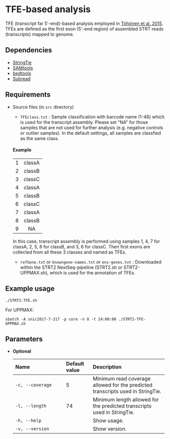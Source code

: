 # TFE-based analysis

TFE (transcript far 5'-end)-based analysis employed in [Töhönen et al. 2015](https://doi.org/10.1038/ncomms9207). TFEs are defined as the first exon (5'-end region) of assembled STRT reads (transcripts) mapped to genome.  

## Dependencies
- [StringTie](https://ccb.jhu.edu/software/stringtie/)
- [SAMtools](http://samtools.sourceforge.net/)
- [bedtools](https://bedtools.readthedocs.io/en/latest/)
- [Subread](http://subread.sourceforge.net/)

## Requirements
- Source files (in `src` directory)
  - `TFEclass.txt` : Sample classification with barcode name (1-48) which is used for the transcript assembly. Please set "NA" for those samples that are not used for further analysis (e.g. negative controls or outlier samples). In the default settings, all samples are classfied as the same class.
   #### Example
     |     |     |
     | :-: | :-: |
     | 1 | classA | 
     | 2 | classB | 
     | 3 | classC | 
     | 4 | classA | 
     | 5 | classB | 
     | 6 | classC | 
     | 7 | classA | 
     | 8 | classB | 
     | 9 | NA | 
    
  In this case, transcript assembly is performed using samples 1, 4, 7 for classA, 2, 5, 8 for classB, and 3, 6 for classC. Then first exons are collected from all these 3 classes and named as TFEs.  
  - `refGene.txt` or `knowngene-names.txt` or `ens-genes.txt` : Downloaded within the STRT2 NextSeq-pipeline (STRT2.sh or STRT2-UPPMAX.sh), which is used for the annotation of TFEs.
  
## Example usage
```
./STRT2-TFE.sh
```
For UPPMAX:
```
sbatch -A snic2017-7-317 -p core -n 8 -t 24:00:00 ./STRT2-TFE-UPPMAX.sh
```

## Parameters
- __Optional__

   | Name&nbsp;&nbsp;&nbsp;&nbsp;&nbsp;&nbsp;&nbsp;&nbsp;&nbsp;&nbsp;&nbsp;&nbsp;&nbsp;&nbsp;&nbsp;&nbsp;&nbsp;&nbsp;&nbsp;&nbsp;&nbsp;&nbsp;&nbsp;|Default value|Description|
   | :--- | :--- | :--- |
   | `-c, --coverage` | 5 | Minimum read coverage allowed for the predicted transcripts used in StringTie.|
   | `-l, --length` | 74 | Minimum length allowed for the predicted transcripts used in StringTie.|
   | `-h, --help`| | Show usage.|
   | `-v, --version`| | Show version.|


